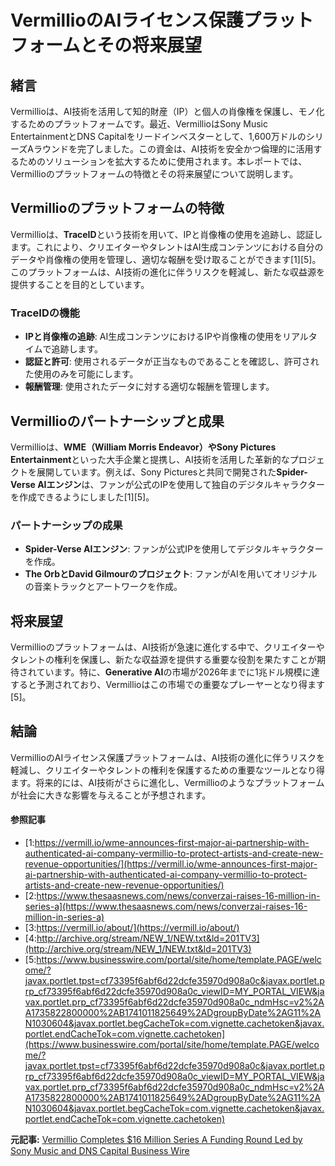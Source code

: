 # VermillioのAIライセンス保護プラットフォームとその将来展望

## 緒言

Vermillioは、AI技術を活用して知的財産（IP）と個人の肖像権を保護し、モノ化するためのプラットフォームです。最近、VermillioはSony Music EntertainmentとDNS Capitalをリードインベスターとして、1,600万ドルのシリーズAラウンドを完了しました。この資金は、AI技術を安全かつ倫理的に活用するためのソリューションを拡大するために使用されます。本レポートでは、Vermillioのプラットフォームの特徴とその将来展望について説明します。

## Vermillioのプラットフォームの特徴

Vermillioは、**TraceID**という技術を用いて、IPと肖像権の使用を追跡し、認証します。これにより、クリエイターやタレントはAI生成コンテンツにおける自分のデータや肖像権の使用を管理し、適切な報酬を受け取ることができます[1][5]。このプラットフォームは、AI技術の進化に伴うリスクを軽減し、新たな収益源を提供することを目的としています。

### TraceIDの機能

- **IPと肖像権の追跡**: AI生成コンテンツにおけるIPや肖像権の使用をリアルタイムで追跡します。
- **認証と許可**: 使用されるデータが正当なものであることを確認し、許可された使用のみを可能にします。
- **報酬管理**: 使用されたデータに対する適切な報酬を管理します。

## Vermillioのパートナーシップと成果

Vermillioは、**WME（William Morris Endeavor）**や**Sony Pictures Entertainment**といった大手企業と提携し、AI技術を活用した革新的なプロジェクトを展開しています。例えば、Sony Picturesと共同で開発された**Spider-Verse AIエンジン**は、ファンが公式のIPを使用して独自のデジタルキャラクターを作成できるようにしました[1][5]。

### パートナーシップの成果

- **Spider-Verse AIエンジン**: ファンが公式IPを使用してデジタルキャラクターを作成。
- **The OrbとDavid Gilmourのプロジェクト**: ファンがAIを用いてオリジナルの音楽トラックとアートワークを作成。

## 将来展望

Vermillioのプラットフォームは、AI技術が急速に進化する中で、クリエイターやタレントの権利を保護し、新たな収益源を提供する重要な役割を果たすことが期待されています。特に、**Generative AI**の市場が2026年までに1兆ドル規模に達すると予測されており、Vermillioはこの市場での重要なプレーヤーとなり得ます[5]。

## 結論

VermillioのAIライセンス保護プラットフォームは、AI技術の進化に伴うリスクを軽減し、クリエイターやタレントの権利を保護するための重要なツールとなり得ます。将来的には、AI技術がさらに進化し、Vermillioのようなプラットフォームが社会に大きな影響を与えることが予想されます。

#### 参照記事
- [1:https://vermill.io/wme-announces-first-major-ai-partnership-with-authenticated-ai-company-vermillio-to-protect-artists-and-create-new-revenue-opportunities/](https://vermill.io/wme-announces-first-major-ai-partnership-with-authenticated-ai-company-vermillio-to-protect-artists-and-create-new-revenue-opportunities/)
- [2:https://www.thesaasnews.com/news/converzai-raises-16-million-in-series-a](https://www.thesaasnews.com/news/converzai-raises-16-million-in-series-a)
- [3:https://vermill.io/about/](https://vermill.io/about/)
- [4:http://archive.org/stream/NEW_1/NEW.txt&ld=201TV3](http://archive.org/stream/NEW_1/NEW.txt&ld=201TV3)
- [5:https://www.businesswire.com/portal/site/home/template.PAGE/welcome/?javax.portlet.tpst=cf73395f6abf6d22dcfe35970d908a0c&javax.portlet.prp_cf73395f6abf6d22dcfe35970d908a0c_viewID=MY_PORTAL_VIEW&javax.portlet.prp_cf73395f6abf6d22dcfe35970d908a0c_ndmHsc=v2%2AA1735822800000%2AB1741011825649%2ADgroupByDate%2AG11%2AN1030604&javax.portlet.begCacheTok=com.vignette.cachetoken&javax.portlet.endCacheTok=com.vignette.cachetoken](https://www.businesswire.com/portal/site/home/template.PAGE/welcome/?javax.portlet.tpst=cf73395f6abf6d22dcfe35970d908a0c&javax.portlet.prp_cf73395f6abf6d22dcfe35970d908a0c_viewID=MY_PORTAL_VIEW&javax.portlet.prp_cf73395f6abf6d22dcfe35970d908a0c_ndmHsc=v2%2AA1735822800000%2AB1741011825649%2ADgroupByDate%2AG11%2AN1030604&javax.portlet.begCacheTok=com.vignette.cachetoken&javax.portlet.endCacheTok=com.vignette.cachetoken)


**元記事:** [Vermillio Completes $16 Million Series A Funding Round Led by Sony Music and DNS Capital Business Wire](https://www.businesswire.com/news/home/20250228026074/en/Vermillio-Completes-16-Million-Series-A-Funding-Round-Led-by-Sony-Music-and-DNS-Capital)